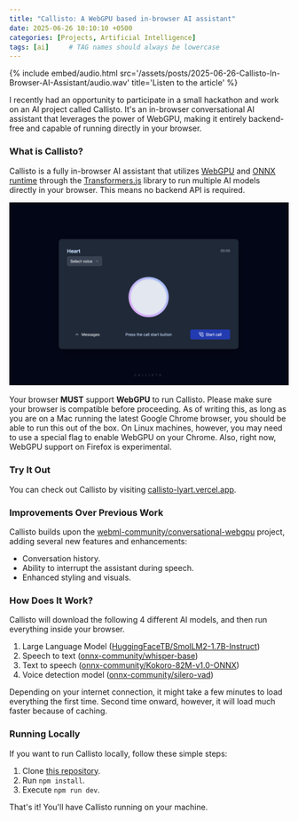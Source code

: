 ```yaml
---
title: "Callisto: A WebGPU based in-browser AI assistant"
date: 2025-06-26 10:10:10 +0500
categories: [Projects, Artificial Intelligence]
tags: [ai]     # TAG names should always be lowercase
---
```

{%
    include embed/audio.html
    src='/assets/posts/2025-06-26-Callisto-In-Browser-AI-Assistant/audio.wav'
    title='Listen to the article'
%}

I recently had an opportunity to participate in a small hackathon and work on an AI project called Callisto. It's an in-browser conversational AI assistant that leverages the power of WebGPU, making it entirely backend-free and capable of running directly in your browser.

### What is Callisto?

Callisto is a fully in-browser AI assistant that utilizes [WebGPU](https://en.wikipedia.org/wiki/WebGPU) and [ONNX runtime](https://onnxruntime.ai) through the [Transformers.js](https://huggingface.co/docs/transformers.js/en/index) library to run multiple AI models directly in your browser. This means no backend API is required.

![Callisto Screenshot](/assets/posts/2025-06-26-Callisto-In-Browser-AI-Assistant/callisto_screenshot.png)

Your browser **MUST** support **WebGPU** to run Callisto. Please make sure your browser is compatible before proceeding. As of writing this, as long as you are on a Mac running the latest Google Chrome browser, you should be able to run this out of the box. On Linux machines, however, you may need to use a special flag to enable WebGPU on your Chrome. Also, right now, WebGPU support on Firefox is experimental.

### Try It Out

You can check out Callisto by visiting [callisto-lyart.vercel.app](https://callisto-lyart.vercel.app/).

### Improvements Over Previous Work

Callisto builds upon the [webml-community/conversational-webgpu](https://huggingface.co/spaces/webml-community/conversational-webgpu/tree/main) project, adding several new features and enhancements:
- Conversation history.
- Ability to interrupt the assistant during speech.
- Enhanced styling and visuals.

### How Does It Work?

Callisto will download the following 4 different AI models, and then run everything inside your browser.

1. Large Language Model ([HuggingFaceTB/SmolLM2-1.7B-Instruct](https://huggingface.co/HuggingFaceTB/SmolLM2-1.7B-Instruct))
2. Speech to text ([onnx-community/whisper-base](https://huggingface.co/onnx-community/whisper-base))
3. Text to speech ([onnx-community/Kokoro-82M-v1.0-ONNX](https://huggingface.co/onnx-community/Kokoro-82M-v1.0-ONNX))
4. Voice detection model ([onnx-community/silero-vad](https://huggingface.co/onnx-community/silero-vad))

Depending on your internet connection, it might take a few minutes to load everything the first time. Second time onward, however, it will load much faster because of caching.

### Running Locally

If you want to run Callisto locally, follow these simple steps:
1. Clone [this repository](https://github.com/tahmidefaz/callisto).
2. Run `npm install`.
3. Execute `npm run dev`.

That's it! You'll have Callisto running on your machine.
